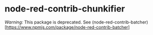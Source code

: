 # node-red-contrib-chunkifier
*Warning:* This package is deprecated. See (node-red-contrib-batcher)[https://www.npmjs.com/package/node-red-contrib-batcher]
